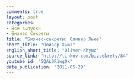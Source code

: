 ```yaml
---
comments: true
layout: post
categories:
- Все выпуски
- Бизнес Секреты
title: "Бизнес-секреты: Оливер Хьюз"
short_title: "Оливер Хьюз"
english_short_title: "Oliver-Khyuz"
source_link: "http://tinkov.com/bizsekrety/84"
youtube_id: "5QAL0R1wgOk"
date_publication: "2011-05-29"
---
```


